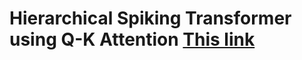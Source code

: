 # Hierarchical Spiking Transformer using Q-K Attention [This link](https://arxiv.org/pdf/2403.16552.pdf)

